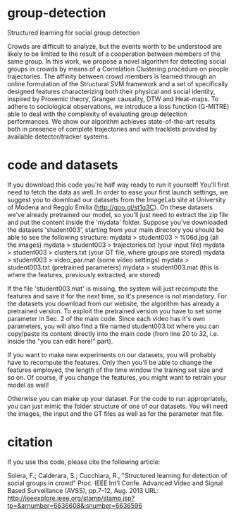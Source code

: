 group-detection
===============

Structured learning for social group detection

Crowds are difficult to analyze, but the events worth to be understood are likely to be limited to the result of a cooperation between members of the same group.
In this work, we propose a novel algorithm for detecting social groups in crowds by means of a Correlation Clustering procedure on people trajectories. The affinity between crowd members is learned through an online formulation of the Structural SVM framework and a set of specifically designed features characterizing both their physical and social identity, inspired by Proxemic theory, Granger causality, DTW and Heat-maps. To adhere to sociological observations, we introduce a loss function (G-MITRE) able to deal with the complexity of evaluating group detection performances. We show our algorithm achieves state-of-the-art results both in presence of complete trajectories and with tracklets provided by available detector/tracker systems.

code and datasets
=================

If you download this code you're half way ready to run it yourself! You'll first need to fetch the data as well. In order to ease your first launch settings, we suggest you to download our datasets from the ImageLab site at University of Modena and Reggio Emilia (http://goo.gl/st1q3C). On these datasets we've already pretrained our model, so you'll just need to extract the zip file and put the content inside the 'mydata' folder. Suppose you've downloaded the datasets 'student003', starting from your main directory you should be able to see the following structure:
mydata > student003 > %06d.jpg (all the images)
mydata > student003 > trajectories.txt (your input file)
mydata > student003 > clusters.txt (your GT file, where groups are stored)
mydata > student003 > video_par.mat (some video settings)
mydata > student003.txt (pretrained parameters)
mydata > student003.mat (this is where the features, previously extracted, are stored)

If the file 'student003.mat' is missing, the system will just recompute the features and save it for the next time, so it's presence is not mandatory. For the datasets you download from our website, the algorithm has already a pretrained version. To exploit the pretrained version you have to set some parameter in Sec. 2 of the main code. Since each video has it's own parameters, you will also find a file named student003.txt where you can copy/paste its content directly into the main code (from line 20 to 32, i.e. inside the "you can edit here!" part).

If you want to make new experiments on our datasets, you will probably have to recompute the features. Only then you'll be able to change the features employed, the length of the time window the training set size and so on. Of course, if you change the features, you might want to retrain your model as well!

Otherwise you can make up your dataset. For the code to run appropriately, you can just mimic the folder structure of one of our datasets. You will need the images, the input and the GT files as well as for the parameter mat file.


citation
========
If you use this code, please cite the following article:

Solera, F.; Calderara, S.; Cucchiara, R., "Structured learning for detection of social groups in crowd"
Proc. IEEE Int'l Confe. Advanced Video and Signal Based Surveillance (AVSS), pp.7-12, Aug. 2013
URL: http://ieeexplore.ieee.org/stamp/stamp.jsp?tp=&arnumber=6636608&isnumber=6636596

